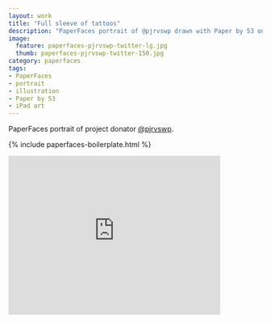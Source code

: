 ```yaml
---
layout: work
title: "Full sleeve of tattoos"
description: "PaperFaces portrait of @pjrvswp drawn with Paper by 53 on an iPad."
image: 
  feature: paperfaces-pjrvswp-twitter-lg.jpg
  thumb: paperfaces-pjrvswp-twitter-150.jpg
category: paperfaces
tags: 
- PaperFaces
- portrait
- illustration
- Paper by 53
- iPad art
---
```


PaperFaces portrait of project donator [@pjrvswp](http://twitter.com/pjrvswp).

{% include paperfaces-boilerplate.html %}

<iframe width="420" height="315" src="http://www.youtube.com/embed/UA9t52T0Aec" frameborder="0"> </iframe>